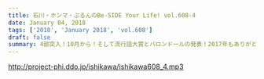 ```yaml
---
title: 石川・ホンマ・ぶるんのBe-SIDE Your Life! vol.608-4
date: January 04, 2018
tags: ['2018', 'January 2018', 'vol.608']
draft: false
summary: 4部突入！10月から！そして流行語大賞とバロンドールの発表！2017年もありがとうございました！2018年もよろしくおねがいします！MIURA
---
```


http://project-phi.ddo.jp/ishikawa/ishikawa608_4.mp3
